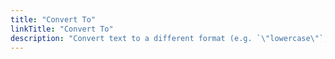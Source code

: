 ```yaml
---
title: "Convert To"
linkTitle: "Convert To"
description: "Convert text to a different format (e.g. `\"lowercase\"`, `\"UPPERCASE\"`, `\"Title Case\"`, `\"camelCase\"`, `\"PascalCase\"`)."
---
```

